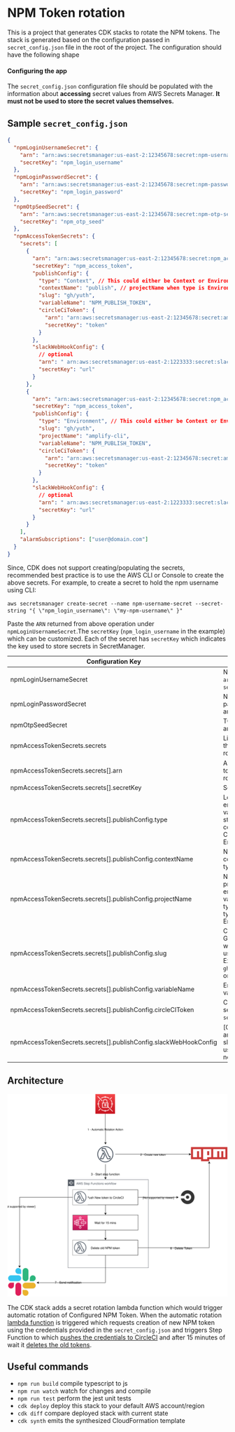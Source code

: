 # NPM Token rotation

This is a project that generates CDK stacks to rotate the NPM tokens. The stack is generated based on the configuration passed in `secret_config.json` file in the root of the project. The configuration should have the following shape

#### Configuring the app

The `secret_config.json` configuration file should be populated with the
information about **accessing** secret values from AWS Secrets Manager. **It must not be
used to store the secret values themselves.**

## Sample `secret_config.json`

```json
{
  "npmLoginUsernameSecret": {
    "arn": "arn:aws:secretsmanager:us-east-2:12345678:secret:npm-username-secret-ui4F2W",
    "secretKey": "npm_login_username"
  },
  "npmLoginPasswordSecret": {
    "arn": "arn:aws:secretsmanager:us-east-2:12345678:secret:npm-password-secret-OauC99",
    "secretKey": "npm_login_password"
  },
  "npmOtpSeedSecret": {
    "arn": "arn:aws:secretsmanager:us-east-2:12345678:secret:npm-otp-secret-WUwjkx",
    "secretKey": "npm_otp_seed"
  },
  "npmAccessTokenSecrets": {
    "secrets": [
      {
        "arn": "arn:aws:secretsmanager:us-east-2:12345678:secret:npm_access_token_secrets_cli-ZtI1lL",
        "secretKey": "npm_access_token",
        "publishConfig": {
          "type": "Context", // This could either be Context or Environment
          "contextName": "publish", // projectName when type is Environment
          "slug": "gh/yuth",
          "variableName": "NPM_PUBLISH_TOKEN",
          "circleCiToken": {
            "arn": "arn:aws:secretsmanager:us-east-2:12345678:secret:amplify_cli_circleci_token-cawIdq",
            "secretKey": "token"
          }
        },
        "slackWebHookConfig": {
          // optional
          "arn": " arn:aws:secretsmanager:us-east-2:1223333:secret:slackWebHookUrl-mCFi2K",
          "secretKey": "url"
        }
      },
      {
        "arn": "arn:aws:secretsmanager:us-east-2:12345678:secret:npm_access_token_secrets_js-ZtI1lL",
        "secretKey": "npm_access_token",
        "publishConfig": {
          "type": "Environment", // This could either be Context or Environment
          "slug": "gh/yuth",
          "projectName": "amplify-cli",
          "variableName": "NPM_PUBLISH_TOKEN",
          "circleCiToken": {
            "arn": "arn:aws:secretsmanager:us-east-2:12345678:secret:amplify_cli_circleci_token-cawIdq",
            "secretKey": "token"
          }
        },
        "slackWebHookConfig": {
          // optional
          "arn": " arn:aws:secretsmanager:us-east-2:1223333:secret:slackWebHookUrl-mCFi2K",
          "secretKey": "url"
        }
      }
    ],
    "alarmSubscriptions": ["user@domain.com"]
  }
}
```

Since, CDK does not support creating/populating the secrets, recommended best practice is
to use the AWS CLI or Console to create the above secrets.
For example, to create a secret to hold the npm username using CLI:

```shell
aws secretsmanager create-secret --name npm-username-secret --secret-string "{ \"npm_login_username\": \"my-npm-username\" }"
```

Paste the `ARN` returned from above operation under `npmLoginUsernameSecret`.The `secretKey` (`npm_login_username` in the example) which can be customized. Each of the secret has `secretKey` which indicates the key used to store secrets in SecretManager.

| Configuration Key                                                | Description                                                                                          |
| ---------------------------------------------------------------- | ---------------------------------------------------------------------------------------------------- |
| npmLoginUsernameSecret                                           | NPM Login name `arn` and `secretKey`                                                                 |
| npmLoginPasswordSecret                                           | NPM Login password `arn` and `secretKey`                                                             |
| npmOtpSeedSecret                                                 | TOTP Seed `arn` and `secretKey`                                                                      |
| npmAccessTokenSecrets.secrets                                    | List of tokens that needs rotation                                                                   |
| npmAccessTokenSecrets.secrets[].arn                              | ARN of NPM token that needs rotation                                                                 |
| npmAccessTokenSecrets.secrets[].secretKey                        | Secret Key                                                                                           |
| npmAccessTokenSecrets.secrets[].publishConfig.type               | Location where environment variable gets stored. This could either be Context or Environment         |
| npmAccessTokenSecrets.secrets[].publishConfig.contextName        | Name of CircleCI context when type is Context                                                        |
| npmAccessTokenSecrets.secrets[].publishConfig.projectName        | Name of CircleCI project where the environment variable is when type stored when type is Environment |
| npmAccessTokenSecrets.secrets[].publishConfig.slug               | CircleCI Slug. For GitHub it starts with gh and username. Examples are `gh/aws-amplify` or `gh/yuth` |
| npmAccessTokenSecrets.secrets[].publishConfig.variableName       | Environment variable name                                                                            |
| npmAccessTokenSecrets.secrets[].publishConfig.circleCIToken      | CircleCI Token secret `arn` and `secretKey`                                                          |
| npmAccessTokenSecrets.secrets[].publishConfig.slackWebHookConfig | [Optional] `Arn` and `secretKey` for slackWebhookUrl used for notification                           |

## Architecture
![](./docs/arch.svg)

The CDK stack adds a secret rotation lambda function which would trigger automatic rotation of Configured NPM Token. When the automatic rotation [lambda function](src/lambda/create-new-token/index.ts) is triggered which requests creation of new NPM token using the credentials provided in the `secret_config.json` and triggers Step Function to which [pushes the credentials to CircleCI](src/lambda/step-01-publish-token/index.ts) and after 15 minutes of wait it [deletes the old tokens](src/lambda/step-02-delete-old-token/index.ts).

## Useful commands

- `npm run build` compile typescript to js
- `npm run watch` watch for changes and compile
- `npm run test` perform the jest unit tests
- `cdk deploy` deploy this stack to your default AWS account/region
- `cdk diff` compare deployed stack with current state
- `cdk synth` emits the synthesized CloudFormation template
